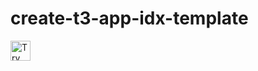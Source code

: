 # create-t3-app-idx-template

<a href="https://idx.google.com/new?template=https%3A%2F%2Fgithub.com%2FSparshKaushik%2Fcreate-t3-app-idx-template">
  <picture>
    <source
      media="(prefers-color-scheme: dark)"
      srcset="https://cdn.idx.dev/btn/try_dark_32.svg">
    <source
      media="(prefers-color-scheme: light)"
      srcset="https://cdn.idx.dev/btn/try_light_32.svg">
    <img
      height="32"
      alt="Try in IDX"
      src="https://cdn.idx.dev/btn/try_purple_32.svg">
  </picture>
</a>